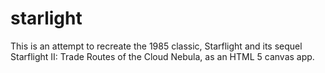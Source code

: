# starlight
This is an attempt to recreate the 1985 classic, Starflight and its sequel Starflight II: Trade Routes of the Cloud Nebula, as an HTML 5 canvas app.
